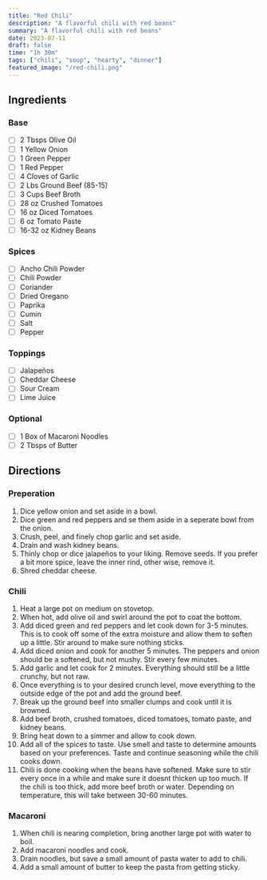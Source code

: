 ```yaml
---
title: "Red Chili"
description: "A flavorful chili with red beans"
summary: "A flavorful chili with red beans"
date: 2023-07-11
draft: false
time: "1h 30m"
tags: ["chili", "soup", "hearty", "dinner"]
featured_image: "/red-chili.png"
---
```


## Ingredients

### Base

- [ ] 2 Tbsps Olive Oil
- [ ] 1 Yellow Onion
- [ ] 1 Green Pepper
- [ ] 1 Red Pepper
- [ ] 4 Cloves of Garlic
- [ ] 2 Lbs Ground Beef (85-15)
- [ ] 3 Cups Beef Broth
- [ ] 28 oz Crushed Tomatoes
- [ ] 16 oz Diced Tomatoes
- [ ] 6 oz Tomato Paste
- [ ] 16-32 oz Kidney Beans

### Spices

- [ ] Ancho Chili Powder
- [ ] Chili Powder
- [ ] Coriander
- [ ] Dried Oregano
- [ ] Paprika
- [ ] Cumin
- [ ] Salt
- [ ] Pepper

### Toppings

- [ ] Jalapeños
- [ ] Cheddar Cheese
- [ ] Sour Cream
- [ ] Lime Juice

### Optional

- [ ] 1 Box of Macaroni Noodles
- [ ] 2 Tbsps of Butter

## Directions

### Preperation

1. Dice yellow onion and set aside in a bowl.
2. Dice green and red peppers and se them aside in a seperate bowl from the onion.
3. Crush, peel, and finely chop garlic and set aside.
4. Drain and wash kidney beans.
5. Thinly chop or dice jalapeños to your liking.  Remove seeds.  If you prefer a bit more spice, leave the inner rind, other wise, remove it.
6. Shred cheddar cheese.

### Chili

1. Heat a large pot on medium on stovetop.
2. When hot, add olive oil and swirl around the pot to coat the bottom.
3. Add diced green and red peppers and let cook down for 3-5 minutes.  This is to cook off some of the extra moisture and allow them to soften up a little. Stir around to make sure nothing sticks.
4. Add diced onion and cook for another 5 minutes.  The peppers and onion should be a softened, but not mushy.  Stir every few minutes.
5. Add garlic and let cook for 2 minutes.  Everything should still be a little crunchy, but not raw.
6. Once everything is to your desired crunch level, move everything to the outside edge of the pot and add the ground beef.  
7. Break up the ground beef into smaller clumps and cook until it is browned.
8. Add beef broth, crushed tomatoes, diced tomatoes, tomato paste, and kidney beans.
9. Bring heat down to a simmer and allow to cook down.
10. Add all of the spices to taste.  Use smell and taste to determine amounts based on your preferences.  Taste and continue seasoning while the chili cooks down.
11. Chili is done cooking when the beans have softened.  Make sure to stir every once in a while and make sure it doesnt thicken up too much.  If the chili is too thick, add more beef broth or water.  Depending on temperature, this will take between 30-60 minutes.

### Macaroni

1. When chili is nearing completion, bring another large pot with water to boil. 
2. Add macaroni noodles and cook.
3. Drain noodles, but save a small amount of pasta water to add to chili.
4. Add a small amount of butter to keep the pasta from getting sticky.
